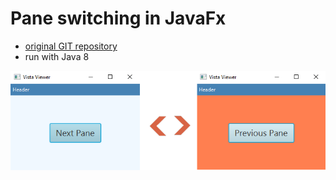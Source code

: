 # Pane switching in JavaFx
* [original GIT repository](https://gist.github.com/jewelsea/6460130)
* run with Java 8

![screenshot](doc/img/screenshot.png)
